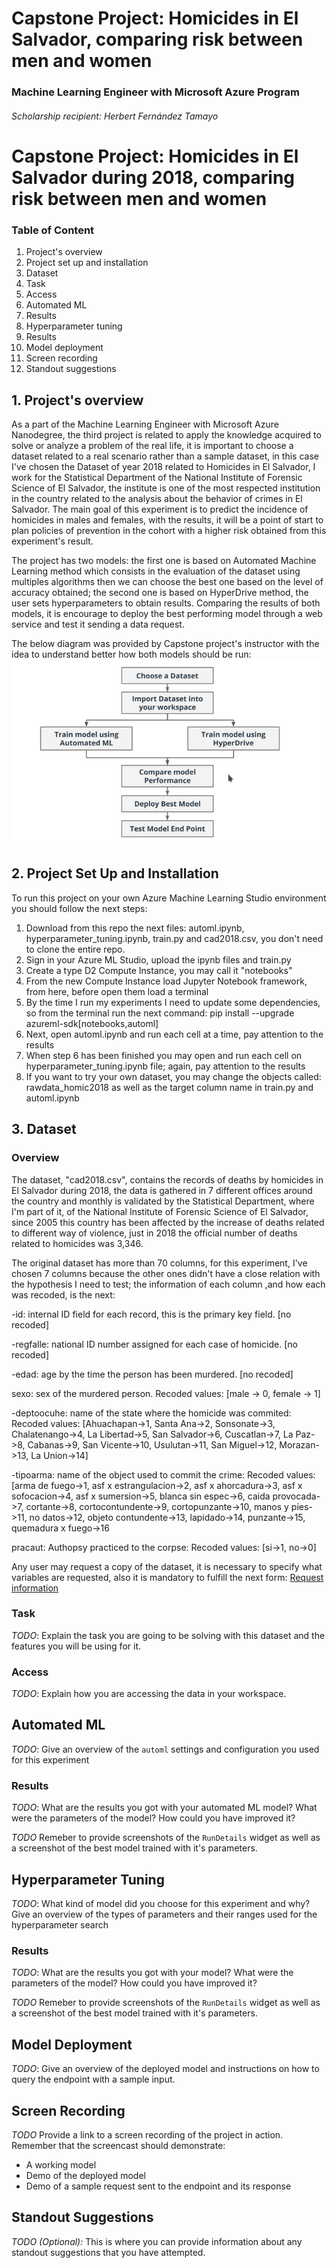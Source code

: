 # Capstone Project: Homicides in El Salvador, comparing risk between men and women
### Machine Learning Engineer with Microsoft Azure Program
###### Scholarship recipient: Herbert Fernández Tamayo



#  Capstone Project: Homicides in El Salvador during 2018, comparing risk between men and women

### Table of Content
1. Project's overview
2. Project set up and installation
3. Dataset
4. Task
5. Access
6. Automated ML
7. Results
8. Hyperparameter tuning
9. Results
10. Model deployment
11. Screen recording
12. Standout suggestions

## 1. Project's overview
As a part of the Machine Learning Engineer with Microsoft Azure Nanodegree, the third project is related to apply the knowledge acquired to solve or analyze a problem of the real life, it is important to choose a dataset related to a real scenario rather than a sample dataset, in this case I've chosen the Dataset of year 2018 related to Homicides in El Salvador, I work for the Statistical Department of the National Institute of Forensic Science of El Salvador, the institute is one of the most respected institution in the country related to the analysis about the behavior of crimes in El Salvador. The main goal of this experiment is to predict the incidence of homicides in males and females, with the results, it will be a point of start to plan policies of prevention in the cohort with a higher risk obtained from this experiment's result.

The project has two models: the first one is based on Automated Machine Learning method which consists in the evaluation of the dataset using multiples algorithms then we can choose the best one based on the level of accuracy obtained; the second one is based on HyperDrive method, the user sets hyperparameters to obtain results. Comparing the results of both models, it is encourage to deploy the best performing model through a web service and test it sending a data request.

The below diagram was provided by Capstone project's instructor with the idea to understand better how both models should be run:
![pdiagram.png](./img/pdiagram.png?raw=true "Project diagram")


## 2. Project Set Up and Installation
To run this project on your own Azure Machine Learning Studio environment you should follow the next steps:
1. Download from this repo the next files: automl.ipynb, hyperparameter_tuning.ipynb, train.py and cad2018.csv, you don't need to clone the entire repo.
2. Sign in your Azure ML Studio, upload the ipynb files and train.py
3. Create a type D2 Compute Instance, you may call it "notebooks"
4. From the new Compute Instance load Jupyter Notebook framework, from here, before open them load a terminal
5. By the time I run my experiments I need to update some dependencies, so from the terminal run the next command: pip install --upgrade azureml-sdk[notebooks,automl]
6. Next, open automl.ipynb and run each cell at a time, pay attention to the results
7. When step 6 has been finished you may open and run each cell on hyperparameter_tuning.ipynb file; again, pay attention to the results
8. If you want to try your own dataset, you may change the objects called: rawdata_homic2018 as well as the target column name in train.py and automl.ipynb

## 3. Dataset

### Overview
The dataset, "cad2018.csv", contains the records of deaths by homicides in El Salvador during 2018, the data is gathered in 7 different offices around the country and monthly is validated by the Statistical Department, where I'm part of it,  of the National Institute of Forensic Science of El Salvador, since 2005 this country has been affected by the increase of deaths related to different way of violence, just in 2018 the official number of deaths related to homicides was 3,346.

The original dataset has more than 70 columns, for this experiment, I've chosen 7 columns because the other ones didn't have a close relation with the hypothesis I need to test; the information of each column ,and how each was recoded, is the next:

-id: internal ID field for each record, this is the primary key field. [no recoded]

-regfalle: national ID number assigned for each case of homicide. [no recoded]

-edad: age by the time the person has been murdered. [no recoded]

sexo: sex of the murdered person. Recoded values: [male -> 0, female -> 1]

-deptoocuhe: name of the state where the homicide was commited: Recoded values: [Ahuachapan->1, Santa Ana->2, Sonsonate->3, Chalatenango->4, La Libertad->5, San Salvador->6, Cuscatlan->7, La Paz->8, Cabanas->9, San Vicente->10, Usulutan->11, San Miguel->12, Morazan->13, La Union->14]

-tipoarma: name of the object used to commit the crime: Recoded values: [arma de fuego->1, asf x estrangulacion->2, asf x ahorcadura->3, asf x sofocacion->4, asf x sumersion->5, blanca sin espec->6, caida provocada->7, cortante->8, cortocontundente->9, cortopunzante->10, manos y pies->11, no datos->12, objeto contundente->13, lapidado->14, punzante->15, quemadura x fuego->16

pracaut: Authopsy practiced to the corpse: Recoded values: [si->1, no->0]

Any user may request a copy of the dataset, it is necessary to specify what variables are requested, also it is mandatory to fulfill the next form:
[Request information](https://transparencia.oj.gob.sv/es/solicitud-informacion)



### Task
*TODO*: Explain the task you are going to be solving with this dataset and the features you will be using for it.

### Access
*TODO*: Explain how you are accessing the data in your workspace.

## Automated ML
*TODO*: Give an overview of the `automl` settings and configuration you used for this experiment

### Results
*TODO*: What are the results you got with your automated ML model? What were the parameters of the model? How could you have improved it?

*TODO* Remeber to provide screenshots of the `RunDetails` widget as well as a screenshot of the best model trained with it's parameters.

## Hyperparameter Tuning
*TODO*: What kind of model did you choose for this experiment and why? Give an overview of the types of parameters and their ranges used for the hyperparameter search


### Results
*TODO*: What are the results you got with your model? What were the parameters of the model? How could you have improved it?

*TODO* Remeber to provide screenshots of the `RunDetails` widget as well as a screenshot of the best model trained with it's parameters.

## Model Deployment
*TODO*: Give an overview of the deployed model and instructions on how to query the endpoint with a sample input.

## Screen Recording
*TODO* Provide a link to a screen recording of the project in action. Remember that the screencast should demonstrate:
- A working model
- Demo of the deployed  model
- Demo of a sample request sent to the endpoint and its response

## Standout Suggestions
*TODO (Optional):* This is where you can provide information about any standout suggestions that you have attempted.
